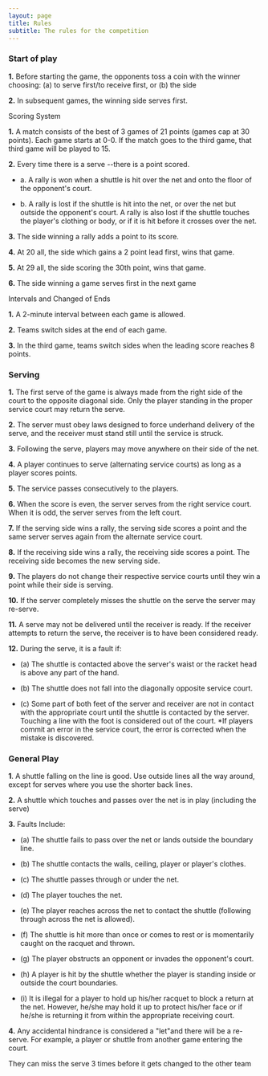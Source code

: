 ```yaml
---
layout: page
title: Rules
subtitle: The rules for the competition
---
```


### Start of play

**1.** Before starting the game, the opponents toss a coin with the
winner choosing: (a) to serve first/to receive first, or (b) the side

**2.** In subsequent games, the winning side serves first.

Scoring System

**1.** A match consists of the best of 3 games of 21 points (games cap
at 30 points). Each game starts at 0-0. If the match goes to the third
game, that third game will be played to 15.

**2.** Every time there is a serve --there is a point scored.

-   a\. A rally is won when a shuttle is hit over the net and onto the
    floor of the opponent\'s court.

-   b\. A rally is lost if the shuttle is hit into the net, or over the
    net but outside the opponent\'s court. A rally is also lost if
    the shuttle touches the player\'s clothing or body, or if it is hit
    before it crosses over the net.

**3.** The side winning a rally adds a point to its score.

**4.** At 20 all, the side which gains a 2 point lead first, wins that
game.

**5.** At 29 all, the side scoring the 30th point, wins that game.

**6.** The side winning a game serves first in the next game

Intervals and Changed of Ends

**1.** A 2-minute interval between each game is allowed.

**2.** Teams switch sides at the end of each game.

**3.** In the third game, teams switch sides when the leading score
reaches 8 points.

### Serving

**1.** The first serve of the game is always made from the right side of
the court to the opposite diagonal side. Only the player standing in the
proper service court may return the serve.

**2.** The server must obey laws designed to force underhand delivery of
the serve, and the receiver must stand still until the service is
struck.

**3.** Following the serve, players may move anywhere on their side of
the net.

**4.** A player continues to serve (alternating service courts) as long
as a player scores points.

**5.** The service passes consecutively to the players.

**6.** When the score is even, the server serves from the right service
court. When it is odd, the server serves from the left court.

**7.** If the serving side wins a rally, the serving side scores a point
and the same server serves again from the alternate service court.

**8.** If the receiving side wins a rally, the receiving side scores a
point. The receiving side becomes the new serving side.

**9.** The players do not change their respective service courts until
they win a point while their side is serving.

**10.** If the server completely misses the shuttle on the serve the
server may re-serve.

**11.** A serve may not be delivered until the receiver is ready. If the
receiver attempts to return the serve, the receiver is to have been
considered ready.

**12.** During the serve, it is a fault if:

-   \(a\) The shuttle is contacted above the server's waist or the
    racket head is above any part of the hand.

-   \(b\) The shuttle does not fall into the diagonally opposite service
    court.

-   \(c\) Some part of both feet of the server and receiver are not in
    contact with the appropriate court until the shuttle is contacted by
    the server. Touching a line with the foot is considered out of the
    court. \*If players commit an error in the service court, the error
    is corrected when the mistake is discovered.

### General Play

**1**. A shuttle falling on the line is good. Use outside lines all the
way around, except for serves where you use the shorter back lines.

**2.** A shuttle which touches and passes over the net is in play
(including the serve)

**3.** Faults Include:

-   \(a\) The shuttle fails to pass over the net or lands outside the
    boundary line.

-   \(b\) The shuttle contacts the walls, ceiling, player or player's
    clothes.

-   \(c\) The shuttle passes through or under the net.

-   \(d\) The player touches the net.

-   \(e\) The player reaches across the net to contact the shuttle
    (following through across the net is allowed).

-   \(f\) The shuttle is hit more than once or comes to rest or is
    momentarily caught on the racquet and thrown.

-   \(g\) The player obstructs an opponent or invades the opponent's
    court.

-   \(h\) A player is hit by the shuttle whether the player is standing
    inside or outside the court boundaries.

-   \(i\) It is illegal for a player to hold up his/her racquet to block
    a return at the net. However, he/she may hold it up to protect
    his/her face or if he/she is returning it from within the
    appropriate receiving court.

**4.** Any accidental hindrance is considered a "let"and there will be a
re-serve. For example, a player or shuttle from another game entering
the court.

They can miss the serve 3 times before it gets changed to the other team
